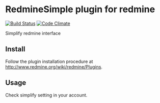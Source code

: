 # RedmineSimple plugin for redmine

[![Build Status](https://travis-ci.org/Undev/redmine_simple.png)](https://travis-ci.org/Undev/redmine_simple)
[![Code Climate](https://codeclimate.com/github/Undev/redmine_simple.png)](https://codeclimate.com/github/Undev/redmine_simple)

Simplify redmine interface

## Install

Follow the plugin installation procedure at http://www.redmine.org/wiki/redmine/Plugins.

## Usage

Check simplify setting in your account.
